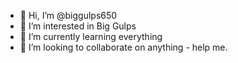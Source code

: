 - 👋 Hi, I’m @biggulps650
- 👀 I’m interested in Big Gulps
- 🌱 I’m currently learning everything
- 💞️ I’m looking to collaborate on anything - help me.

<!---
biggulps650/biggulps650 is a ✨ special ✨ repository because its `README.md` (this file) appears on your GitHub profile.
You can click the Preview link to take a look at your changes.
--->
